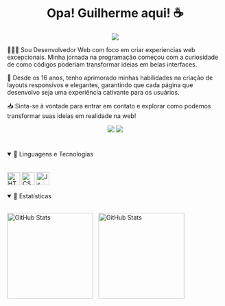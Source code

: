 <h1 align="center">Opa! Guilherme aqui! ☕ </h1>
<p align="center">
  <a href="https://github.com/vnguilherme/readme-typing-svg"><img src="https://readme-typing-svg.herokuapp.com?lines=Desenvolvedor+Web;&center=true&width=500&height=50"></a>
</p>


<div>
  <p>👨🏽‍💻 Sou Desenvolvedor Web com foco em criar experiencias web excepcionais. Minha jornada na programação começou com a curiosidade de como códigos 
     poderiam transformar ideias em belas interfaces.</p>

  <p>🍕 Desde os 16 anos, tenho aprimorado minhas habilidades na criação de layouts responsivos e elegantes, garantindo que cada página que desenvolvo seja uma experiência cativante para os 
    usuários.</p>

  <p>📥 Sinta-se à vontade para entrar em contato e explorar como podemos transformar suas ideias em realidade na web!</p>

</div>

<div align="center"> 
  <a href="https://www.linkedin.com/in/vnguilherme/"><img src="https://img.shields.io/badge/-LinkedIn-%230077B5?style=for-the-badge&logo=linkedin&logoColor=white"></a>
  <a href="mailto:guilhermecordeiro.carvalho@gmail.com?" alt="Gmail"><img src="https://img.shields.io/badge/Gmail-D14836?style=for-the-badge&logo=gmail&logoColor=white"/></a>
</div>

 </div>

 #

<details open="">
<summary>
  🤖 Linguagens e Tecnologias
</summary>
<br>
 <br>
<img align="center" alt="HTML" width="30" src="https://cdn.jsdelivr.net/gh/devicons/devicon/icons/html5/html5-original.svg">      
<img align="center" alt="CSS" width="30" src="https://cdn.jsdelivr.net/gh/devicons/devicon/icons/css3/css3-original.svg">
<img align="center" alt="Js" width="30"  src="https://cdn.jsdelivr.net/gh/devicons/devicon/icons/javascript/javascript-original.svg">
<br>
 <br>
</details>

<details open="">
  <summary>📔 Estatísticas</summary>
  <br>
  <p>
  <img 
    align="left" 
    alt="GitHub Stats" 
    height="200" 
    style="padding-right: 10px;" 
    src="https://github-readme-stats.vercel.app/api?username=vnguilherme&show_icons=true&theme=tokyonight&include_all_commits=true&locale=pt-br" 
  />

<img 
      align="left" 
      alt="GitHub Stats" 
      height="200" 
      src="https://github-readme-stats.vercel.app/api/top-langs/?username=vnguilherme&theme=tokyonight&layout=compact&custom_title=Tecnologias&langs_count=9" 
  />

</p>

</details>


